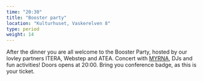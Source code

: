 ```yaml
---
time: "20:30"
title: "Booster party"
location: "Kulturhuset, Vaskerelven 8"
type: period
weight: 14
---
```


After the dinner you are all welcome to the Booster Party, hosted by our lovley partners ITERA, Webstep and ATEA. Concert with [MYRNA](https://www.instagram.com/myrnabraza/), DJs and fun activities! Doors opens at 20:00. Bring you conference badge, as this is your ticket.
